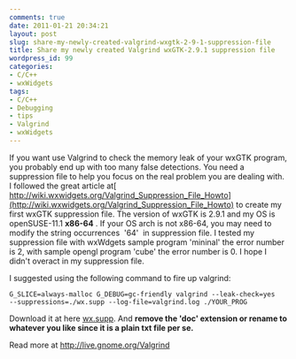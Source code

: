 ```yaml
---
comments: true
date: 2011-01-21 20:34:21
layout: post
slug: share-my-newly-created-valgrind-wxgtk-2-9-1-suppression-file
title: Share my newly created Valgrind wxGTK-2.9.1 suppression file
wordpress_id: 99
categories:
- C/C++
- wxWidgets
tags:
- C/C++
- Debugging
- tips
- Valgrind
- wxWidgets
---
```


If you want use Valgrind to check the memory leak of your wxGTK program, you probably end up with
too many false detections. You need a suppression file to help you focus on the real problem you are
dealing with. I followed the great article at[
http://wiki.wxwidgets.org/Valgrind_Suppression_File_Howto](http://wiki.wxwidgets.org/Valgrind_Suppression_File_Howto)
to create my first wxGTK suppression file. The version of wxGTK is 2.9.1 and my OS is openSUSE-11.1
**x86-64** . If your OS arch is not x86-64, you may need to modify the string occurrences  '64'  in
suppression file. I tested my suppression file with wxWdgets sample program 'mininal' the error
number is 2, with sample opengl program 'cube' the error number is 0. I hope I didn't overact in my
suppression file.

I suggested using the following command to fire up valgrind:

    G_SLICE=always-malloc G_DEBUG=gc-friendly valgrind --leak-check=yes
    --suppressions=./wx.supp --log-file=valgrind.log ./YOUR_PROG

Download it at here [wx.supp](http://zandyware.files.wordpress.com/2011/01/wx-supp.doc). And
**remove the 'doc' extension or rename to whatever you like since it is a plain txt file per se.**

Read more at [http://live.gnome.org/Valgrind ](http://live.gnome.org/Valgrind)
